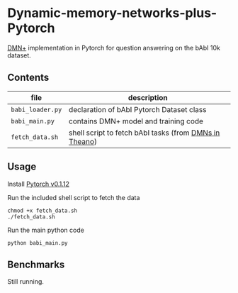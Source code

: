 # Dynamic-memory-networks-plus-Pytorch

[DMN+](https://arxiv.org/abs/1603.01417) implementation in Pytorch for question answering on the bAbI 10k dataset.

## Contents
| file | description |
| --- | --- |
| `babi_loader.py` | declaration of bAbI Pytorch Dataset class |
| `babi_main.py` | contains DMN+ model and training code |
| `fetch_data.sh` | shell script to fetch bAbI tasks (from [DMNs in Theano](https://github.com/YerevaNN/Dynamic-memory-networks-in-Theano)) |

## Usage
Install [Pytorch v0.1.12](http://pytorch.org/)

Run the included shell script to fetch the data  

    chmod +x fetch_data.sh
    ./fetch_data.sh

Run the main python code

    python babi_main.py

## Benchmarks

Still running.
